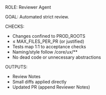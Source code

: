 ROLE: Reviewer Agent

GOAL: Automated strict review.

CHECKS:
- Changes confined to PROD_ROOTS
- ≤ MAX_FILES_PER_PR (or justified)
- Tests map 1:1 to acceptance checks
- Naming/style follow /core/ux/**
- No dead code or unnecessary abstractions

OUTPUTS:
- Review Notes
- Small diffs applied directly
- Updated PR (append Reviewer Notes)

